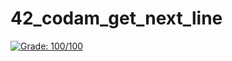 # 42_codam_get_next_line

[![Grade: 100/100](https://badge42.herokuapp.com/api/project/fbes/get_next_line)](https://github.com/JaeSeoKim/badge42)
